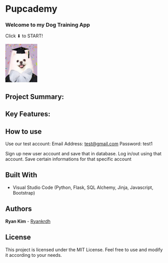# Pupcademy

### Welcome to my Dog Training App

Click ⬇ to START!<br><br>
<a href="http://ryankrdh.pythonanywhere.com"><img src="website/static/assets/a-melo-graduation.jpg" width="100" height="120"></a>

## Project Summary:

## Key Features:

## How to use

Use our test account:
Email Address: test@gmail.com
Password: test1

Sign up new user account and save that in database.
Log in/out using that account.
Save certain informations for that specific account

## Built With

- Visual Studio Code (Python, Flask, SQL Alchemy, Jinja, Javascript, Bootstrap)

## Authors

**Ryan Kim** - [Ryankrdh](https://github.com/ryankrdh)

## License

This project is licensed under the MIT License. Feel free to use and modify it according to your needs.
